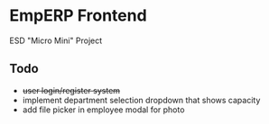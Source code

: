 # EmpERP Frontend  

ESD "Micro Mini" Project

## Todo  
- ~~user login/register system~~
- implement department selection dropdown that shows capacity
- add file picker in employee modal for photo
